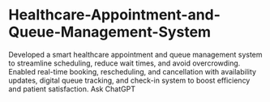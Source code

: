 # Healthcare-Appointment-and-Queue-Management-System
Developed a smart healthcare appointment and queue management system to streamline scheduling, reduce wait times, and avoid overcrowding. Enabled real-time booking, rescheduling, and cancellation with availability updates, digital queue tracking, and check-in system to boost efficiency and patient satisfaction.          Ask ChatGPT
